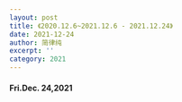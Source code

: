 ```yaml
---
layout: post
title: 《2020.12.6~2021.12.6 - 2021.12.24》
date: 2021-12-24
author: 简律纯
excerpt: ''
category: 2021
---
```


#### Fri.Dec. 24,2021